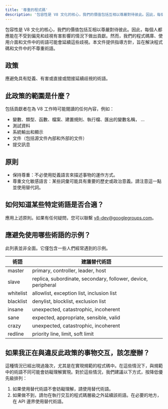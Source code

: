 ```yaml
---
title: '尊重的程式碼'
description: '包容性是 V8 文化的核心，我們的價值包括互相以尊嚴對待彼此。因此，每個人都應能在不受到偏見和歧視有害影響的情況下做出貢獻。'
---
```


包容性是 V8 文化的核心，我們的價值包括互相以尊嚴對待彼此。因此，每個人都應能在不受到偏見和歧視有害影響的情況下做出貢獻。然而，我們的程式碼庫、使用介面和文件中的術語可能會延續這些歧視。本文件提供指導方針，旨在解決程式碼和文件中的不尊重術語。

## 政策

應避免具有貶義、有害或直接或間接延續歧視的術語。

## 此政策的範圍是什麼？

包括貢獻者在為 V8 工作時可能閱讀的任何內容，例如：

- 變數、類型、函數、檔案、建置規則、執行檔、匯出的變數名稱， ...
- 測試資料
- 系統輸出和顯示
- 文件（包括源文件內部和外部的文件）
- 提交訊息

## 原則

- 保持尊重：不必使用貶義語言來描述事物的運作方式。
- 尊重文化敏感語言：某些詞彙可能具有重要的歷史或政治意義。請注意這一點並使用替代詞。

## 如何知道某些特定術語是否合適？

應用上述原則。如果有任何疑問，您可以聯繫 [v8-dev@googlegroups.com](mailto:v8-dev@googlegroups.com)。

## 應避免使用哪些術語的示例？

此列表並非全面。它僅包含一些人們經常遇到的示例。


| 術語      | 建議替代術語                                                  |
| --------- | ------------------------------------------------------------- |
| master    | primary, controller, leader, host                             |
| slave     | replica, subordinate, secondary, follower, device, peripheral |
| whitelist | allowlist, exception list, inclusion list                     |
| blacklist | denylist, blocklist, exclusion list                           |
| insane    | unexpected, catastrophic, incoherent                          |
| sane      | expected, appropriate, sensible, valid                        |
| crazy     | unexpected, catastrophic, incoherent                          |
| redline   | priority line, limit, soft limit                              |


## 如果我正在與違反此政策的事物交互，該怎麼辦？

這種情況已經出現過幾次，尤其是在實現規範的程式碼中。在這些情況下，與規範中的術語不同可能會妨礙理解實現。對於這些情況，我們建議以下方式，按降低優先級排列：

1. 如果使用替代術語不會妨礙理解，請使用替代術語。
1. 如果做不到，請勿在執行交互的程式碼層級之外延續該術語。在必要的地方，在 API 邊界使用替代術語。
